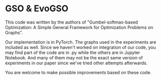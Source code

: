 # GSO & EvoGSO
This code was written by the authors of "Gumbel-softmax-based Optimization: A Simple General Framework for Optimization Problems on Graphs". 

Our implementation is in PyTorch. The graphs used in the experiments are included as well. 
Since we haven't worked on integration of our code, you may find part of the code are in .py while the others are in Jupyter Notebook. 
And many of them may not be the exact same version of experiments in our paper since we've tried other attempts afterwards. 

You are welcome to make possible improvements based on these code.
